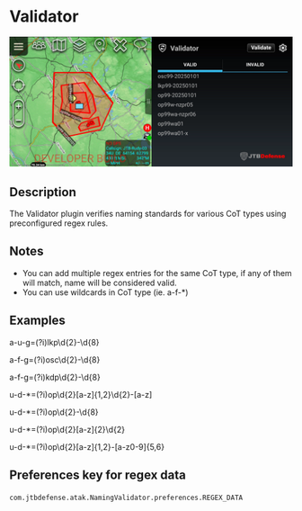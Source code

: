 # Validator

![Alt text](img/screenshot.png)


## Description
The Validator plugin verifies naming standards for various CoT types using preconfigured regex rules.

## Notes
- You can add multiple regex entries for the same CoT type, if any of them will match, name will be considered valid. 
- You can use wildcards in CoT type (ie. a-f-*)

## Examples
a-u-g=(?i)lkp\d{2}-\d{8}

a-f-g=(?i)osc\d{2}-\d{8}

a-f-g=(?i)kdp\d{2}-\d{8}

u-d-*=(?i)op\d{2}[a-z]{1,2}\d{2}-[a-z]

u-d-*=(?i)op\d{2}-\d{8}

u-d-*=(?i)op\d{2}[a-z]{2}\d{2}

u-d-*=(?i)op\d{2}[a-z]{1,2}-[a-z0-9]{5,6}
    



## Preferences key for regex data 
`com.jtbdefense.atak.NamingValidator.preferences.REGEX_DATA`

